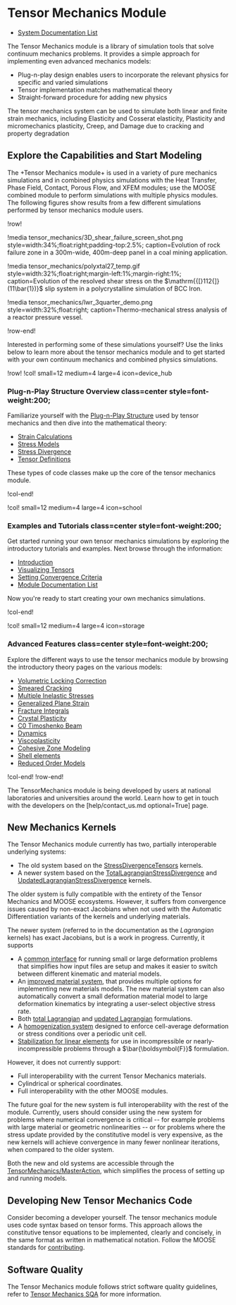 # Tensor Mechanics Module

- [System Documentation List](tensor_mechanics/systems.md)

The Tensor Mechanics module is a library of simulation tools that solve
continuum mechanics problems. It provides a simple approach for implementing
even advanced mechanics models:

- Plug-n-play design enables users to incorporate the relevant physics for specific and varied simulations
- Tensor implementation matches mathematical theory
- Straight-forward procedure for adding new physics

The tensor mechanics system can be used to simulate both linear and finite strain mechanics, including
Elasticity and Cosserat elasticity, Plasticity and micromechanics plasticity, Creep, and
Damage due to cracking and property degradation

## Explore the Capabilities and Start Modeling

The +Tensor Mechanics module+ is used in a variety of pure mechanics simulations
and in combined physics simulations with the Heat Transfer, Phase Field, Contact,
Porous Flow, and XFEM modules; use the MOOSE combined module to perform simulations
with multiple physics modules. The following figures show results from a few
different simulations performed by tensor mechanics module users.

!row!

!media tensor_mechanics/3D_shear_failure_screen_shot.png
       style=width:34%;float:right;padding-top:2.5%;
       caption=Evolution of rock failure zone in a 300m-wide, 400m-deep panel in a coal mining application.

!media tensor_mechanics/polyxtal27_temp.gif
       style=width:32%;float:right;margin-left:1%;margin-right:1%;
       caption=Evolution of the resolved shear stress on the $\mathrm{{[}112{]}(11\bar{1})}$ slip system in a polycrystalline simulation of BCC Iron.

!media tensor_mechanics/lwr_3quarter_demo.png
       style=width:32%;float:right;
       caption=Thermo-mechanical stress analysis of a reactor pressure vessel.

!row-end!


Interested in performing some of these simulations yourself? Use the links below
to learn more about the tensor mechanics module and to get started with your own
continuum mechanics and combined physics simulations.

!row!
!col! small=12 medium=4 large=4 icon=device_hub

### Plug-n-Play Structure Overview class=center style=font-weight:200;

Familiarize yourself with the [Plug-n-Play Structure](tensor_mechanics/plug_n_play.md)
used by tensor mechanics and then dive into the mathematical theory:

- [Strain Calculations](tensor_mechanics/Strains.md)
- [Stress Models](tensor_mechanics/Stresses.md)
- [Stress Divergence](tensor_mechanics/StressDivergence.md)
- [Tensor Definitions](tensor_mechanics/TensorClasses.md)

These types of code classes make up the core of the tensor mechanics module.

!col-end!

!col! small=12 medium=4 large=4 icon=school

### Examples and Tutorials class=center style=font-weight:200;

Get started running your own tensor mechanics simulations by exploring the
introductory tutorials and examples. Next browse through the information:

- [Introduction](tensor_mechanics/tutorials/introduction/index.md)
- [Visualizing Tensors](tensor_mechanics/VisualizingTensors.md)
- [Setting Convergence Criteria](tensor_mechanics/Convergence.md)
- [Module Documentation List](tensor_mechanics/systems.md)

Now you're ready to start creating your own mechanics simulations.

!col-end!

!col! small=12 medium=4 large=4 icon=storage

### Advanced Features class=center style=font-weight:200;

Explore the different ways to use the tensor mechanics module by browsing the
introductory theory pages on the various models:

- [Volumetric Locking Correction](tensor_mechanics/VolumetricLocking.md)
- [Smeared Cracking](/ComputeSmearedCrackingStress.md)
- [Multiple Inelastic Stresses](/ComputeMultipleInelasticStress.md)
- [Generalized Plane Strain](tensor_mechanics/generalized_plane_strain.md)
- [Fracture Integrals](tensor_mechanics/FractureIntegrals.md)
- [Crystal Plasticity](/ComputeMultipleCrystalPlasticityStress.md)
- [C0 Timoshenko Beam](tensor_mechanics/C0TimoshenkoBeam.md)
- [Dynamics](tensor_mechanics/Dynamics.md)
- [Viscoplasticity](/ADViscoplasticityStressUpdate.md)
- [Cohesive Zone Modeling](CohesiveZoneMaster/index.md)
- [Shell elements](tensor_mechanics/ShellElements.md)
- [Reduced Order Models](/LAROMANCE.md)

!col-end!
!row-end!

The TensorMechanics module is being developed by users at national laboratories
and universities around the world. Learn how to get in touch with the developers
on the [help/contact_us.md optional=True] page.

## New Mechanics Kernels

The Tensor Mechanics module currently has two, partially interoperable 
underlying systems:

- The old system based on the [StressDivergenceTensors](/StressDivergenceTensors.md) kernels.
- A newer system based on the [TotalLagrangianStressDivergence](/TotalLagrangianStressDivergence.md) and [UpdatedLagrangianStressDivergence](/UpdatedLagrangianStressDivergence.md) kernels.

The older system is fully compatible with the entirety of the Tensor Mechanics and MOOSE ecosystems.  However, it suffers from convergence issues caused by
non-exact Jacobians when not used with the Automatic Differentiation variants of the kernels and underlying materials.

The newer system (referred to in the documentation as the *Lagrangian* kernels) has exact Jacobians, but is a work in progress.  Currently, it supports

- A [common interface](tensor_mechanics/NewBackground.md) for running small or large deformation problems that simplifies how input files are setup and makes it easier to switch between different kinematic and material models.
- An [improved material system](tensor_mechanics/NewMaterialSystem.md), that provides multiple options for implementing new materials models.  The new material system can also automatically convert a small deformation material model to large deformation kinematics by integrating a user-select objective stress rate.
- Both [total Lagrangian](/TotalLagrangianStressDivergence.md) and [updated Lagrangian](/UpdatedLagrangianStressDivergence.md) formulations.
- A [homogenization system](/tensor_mechanics/Homogenization.md) designed to enforce cell-average deformation or stress conditions over a periodic unit cell.
- [Stabilization for linear elements](/tensor_mechanics/Stabilization.md) for use in incompressible or nearly-incompressible problems through a $\bar{\boldsymbol{F}}$ formulation.

However, it does not currently support:

- Full interoperability with the current Tensor Mechanics materials.
- Cylindrical or spherical coordinates.
- Full interoperability with the other MOOSE modules.

The future goal for the new system is full interoperability with the rest of the module.  Currently, users should consider using the new system
for problems where numerical convergence is critical -- for example problems with large material or geometric nonlinearities -- or 
for problems where the stress update provided by the constitutive model is very expensive, as the new kernels will achieve convergence
in many fewer nonlinear iterations, when compared to the older system.

Both the new and old systems are accessible through the [TensorMechanics/MasterAction](/Modules/TensorMechanics/Master/index.md), which simplifies the process of
setting up and running models.

## Developing New Tensor Mechanics Code

Consider becoming a developer yourself.
The tensor mechanics module uses code syntax based on tensor forms. This approach
allows the constitutive tensor equations to be implemented, clearly and concisely,
in the same format as written in mathematical notation.
Follow the MOOSE standards for [contributing](framework/contributing.md).

## Software Quality

The Tensor Mechanics module follows strict software quality guidelines, refer to
[Tensor Mechanics SQA](tensor_mechanics/sqa/index.md) for more information.

